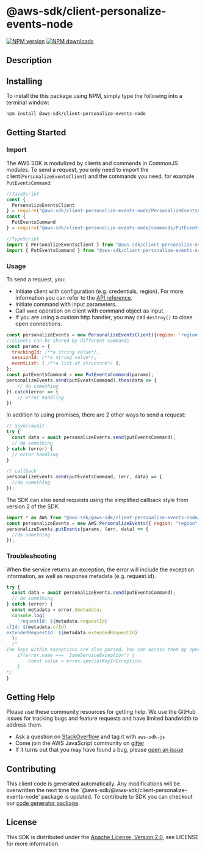 # @aws-sdk/client-personalize-events-node

[![NPM version](https://img.shields.io/npm/v/@aws-sdk/client-personalize-events-node/preview.svg)](https://www.npmjs.com/package/@aws-sdk/client-personalize-events-node)
[![NPM downloads](https://img.shields.io/npm/dm/@aws-sdk/client-personalize-events-node.svg)](https://www.npmjs.com/package/@aws-sdk/client-personalize-events-node)

## Description

<p/>

## Installing

To install the this package using NPM, simply type the following into a terminal window:

```
npm install @aws-sdk/client-personalize-events-node
```

## Getting Started

### Import

The AWS SDK is modulized by clients and commands in CommonJS modules. To send a request, you only need to import the client(`PersonalizeEventsClient`) and the commands you need, for example `PutEventsCommand`:

```javascript
//JavaScript
const {
  PersonalizeEventsClient
} = require("@aws-sdk/client-personalize-events-node/PersonalizeEventsClient");
const {
  PutEventsCommand
} = require("@aws-sdk/client-personalize-events-node/commands/PutEventsCommand");
```

```javascript
//TypeScript
import { PersonalizeEventsClient } from "@aws-sdk/client-personalize-events-node/PersonalizeEventsClient";
import { PutEventsCommand } from "@aws-sdk/client-personalize-events-node/commands/PutEventsCommand";
```

### Usage

To send a request, you:

- Initiate client with configuration (e.g. credentials, region). For more information you can refer to the [API reference][].
- Initiate command with input parameters.
- Call `send` operation on client with command object as input.
- If you are using a custom http handler, you may call `destroy()` to close open connections.

```javascript
const personalizeEvents = new PersonalizeEventsClient({region: 'region'});
//clients can be shared by different commands
const params = {
  trackingId: /**a string value*/,
  sessionId: /**a string value*/,
  eventList: [ /**a list of structure*/ ],
};
const putEventsCommand = new PutEventsCommand(params);
personalizeEvents.send(putEventsCommand).then(data => {
    // do something
}).catch(error => {
    // error handling
})
```

In addition to using promises, there are 2 other ways to send a request:

```javascript
// async/await
try {
  const data = await personalizeEvents.send(putEventsCommand);
  // do something
} catch (error) {
  // error handling
}
```

```javascript
// callback
personalizeEvents.send(putEventsCommand, (err, data) => {
  //do something
});
```

The SDK can also send requests using the simplified callback style from version 2 of the SDK.

```javascript
import * as AWS from "@aws-sdk/@aws-sdk/client-personalize-events-node/PersonalizeEvents";
const personalizeEvents = new AWS.PersonalizeEvents({ region: "region" });
personalizeEvents.putEvents(params, (err, data) => {
  //do something
});
```

### Troubleshooting

When the service returns an exception, the error will include the exception information, as well as response metadata (e.g. request id).

```javascript
try {
  const data = await personalizeEvents.send(putEventsCommand);
  // do something
} catch (error) {
  const metadata = error.$metadata;
  console.log(
    `requestId: ${metadata.requestId}
cfId: ${metadata.cfId}
extendedRequestId: ${metadata.extendedRequestId}`
  );
  /*
The keys within exceptions are also parsed. You can access them by specifying exception names:
    if(error.name === 'SomeServiceException') {
        const value = error.specialKeyInException;
    }
*/
}
```

## Getting Help

Please use these community resources for getting help. We use the GitHub issues for tracking bugs and feature requests and have limited bandwidth to address them.

- Ask a question on [StackOverflow](https://stackoverflow.com/questions/tagged/aws-sdk-js) and tag it with `aws-sdk-js`
- Come join the AWS JavaScript community on [gitter](https://gitter.im/aws/aws-sdk-js-v3)
- If it turns out that you may have found a bug, please [open an issue](https://github.com/aws/aws-sdk-js-v3/issues)

## Contributing

This client code is generated automatically. Any modifications will be overwritten the next time the `@aws-sdk/@aws-sdk/client-personalize-events-node' package is updated. To contribute to SDK you can checkout our [code generator package][].

## License

This SDK is distributed under the
[Apache License, Version 2.0](http://www.apache.org/licenses/LICENSE-2.0),
see LICENSE for more information.

[code generator package]: https://github.com/aws/aws-sdk-js-v3/tree/master/packages/service-types-generator
[api reference]: https://docs.aws.amazon.com/AWSJavaScriptSDK/latest/

